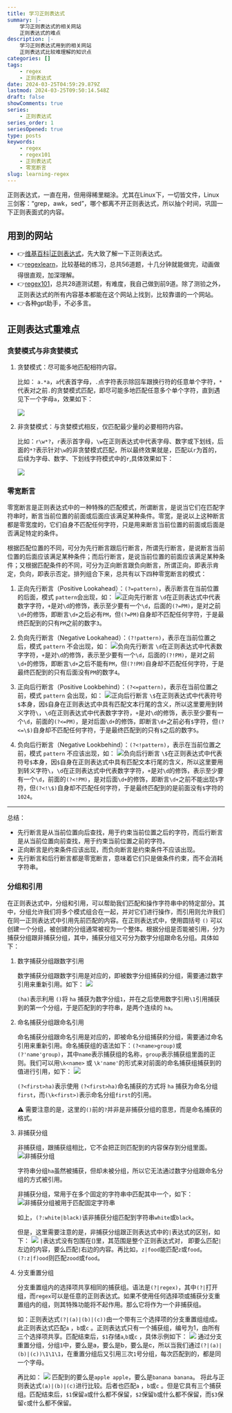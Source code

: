 ```yaml
---
title: 学习正则表达式
summary: |-
    学习正则表达式的相关网站
    正则表达式的难点
description: |-
    学习正则表达式用到的相关网站
    正则表达式比较难理解的知识点
categories: []
tags:
    - regex
    - 正则表达式
date: 2024-03-25T04:59:29.879Z
lastmod: 2024-03-25T09:50:14.548Z
draft: false
showComments: true
series:
    - 正则表达式
series_order: 1
seriesOpened: true
type: posts
keywords:
    - regex
    - regex101
    - 正则表达式
    - 零宽断言
slug: learning-regex
---
```


正则表达式，一直在用，但用得稀里糊涂。尤其在Linux下，一切皆文件，Linux三剑客：“grep，awk，sed”，哪个都离不开正则表达式，所以抽个时间，巩固一下正则表面式的内容。

## 用到的网站
* 👉[维基百科|正则表达式](https://zh.wikipedia.org/wiki/%E6%AD%A3%E5%88%99%E8%A1%A8%E8%BE%BE%E5%BC%8F)，先大致了解一下正则表达式。
* 👉[regexlearn](https://regexlearn.com/zh-cn/learn/regex101)，比较基础的练习，总共56道题，十几分钟就能做完，动画做得很直观，加深理解。
* 👉[regex101](https://regex101.com/quiz)，总共28道测试题，有难度，我自己做到前9道。除了测验之外，正则表达式的所有内容基本都能在这个网站上找到，比较靠谱的一个网站。
* 👉各种gpt助手，不必多言。

## 正则表达式重难点

### 贪婪模式与非贪婪模式

1. 贪婪模式：尽可能多地匹配相符内容。

    比如： `a.*a`，`a`代表首字母，`.`点字符表示除回车跟换行符的任意单个字符，`*`代表对之前`.`的贪婪模式匹配，即尽可能多地匹配任意多个单个字符，直到遇见下一个字母`a`，效果如下：

    ![](Pastedimage20240314194706.png)


2. 非贪婪模式：与贪婪模式相反，仅匹配最少量的必要相符内容。

    比如：`r\w*?`，`r`表示首字母，`\w`在正则表达式中代表字母、数字或下划线，后面的`*?`表示针对`\w`的非贪婪模式匹配，所以最终效果就是，匹配以`r`为首的，后续为字母、数字、下划线字符模式中的`r`,具体效果如下：

    ![](Pastedimage20240314194636.png)

### 零宽断言

零宽断言是正则表达式中的一种特殊的匹配模式，所谓断言，是说当它们在匹配字符串时，断言当前位置的前面或后面应该满足某种条件。零宽，是说以上这种断言都是零宽度的，它们自身不匹配任何字符，只是用来断言当前位置的前面或后面是否满足特定的条件。

根据匹配位置的不同，可分为先行断言跟后行断言，所谓先行断言，是说断言当前位置的后面应该满足某种条件；而后行断言，是说当前位置的前面应该满足某种条件；又根据匹配条件的不同，可分为正向断言跟负向断言，所谓正向，即表示肯定，负向，即表示否定。排列组合下来，总共有以下四种零宽断言的模式：

1. 正向先行断言（Positive Lookahead）：`(?=pattern)`，表示断言在当前位置的后面，模式 `pattern`会出现，如：
    ![](Pastedimage20240312104339.png "正向先行断言")
    `\d`在正则表达式中代表数字字符，`+`是对`\d`的修饰，表示至少要有一个`\d`，后面的`(?=PM)`，是对之前`\d+`的修饰，即断言`\d+`之后必有`PM`，但`(?=PM)`自身却不匹配任何字符，于是最终匹配到的只有`PM`之前的数字`3`。

2. 负向先行断言（Negative Lookahead）：`(?!pattern)`，表示在当前位置之后，模式 `pattern` 不会出现，如：
    ![](Pastedimage20240312104354.png "负向先行断言")
    `\d`在正则表达式中代表数字字符，`+`是对`\d`的修饰，表示至少要有一个`\d`，后面的`(?!PM)`，是对之前`\d+`的修饰，即断言`\d+`之后不能有`PM`，但`(?!PM)`自身却不匹配任何字符，于是最终匹配到的只有后面没有`PM`的数字`4`。


3. 正向后行断言（Positive Lookbehind）：`(?<=pattern)`，表示在当前位置之前，模式 `pattern` 会出现，如：
    ![](Pastedimage20240312104436.png "正向后行断言")
    `\$`在正则表达式中代表符号`$`本身，因`$`自身在正则表达式中具有匹配文本行尾的含义，所以这里要用到转义字符`\`，`\d`在正则表达式中代表数字字符，`+`是对`\d`的修饰，表示至少要有一个`\d`，前面的`(?<=PM)`，是对后面`\d+`的修饰，即断言`\d+`之前必有`$`字符，但`(?<=\$)`自身却不匹配任何字符，于是最终匹配到的只有`$`之后的数字`5`。


4. 负向后行断言（Negative Lookbehind）：`(?<!pattern)`，表示在当前位置之前，模式 `pattern` 不应该出现，如：
    ![](Pastedimage20240312104448.png "负向后行断言")
    `\$`在正则表达式中代表符号`$`本身，因`$`自身在正则表达式中具有匹配文本行尾的含义，所以这里要用到转义字符`\`，`\d`在正则表达式中代表数字字符，`+`是对`\d`的修饰，表示至少要有一个`\d`，前面的`(?<!PM)`，是对后面`\d+`的修饰，即断言`\d+`之前不能出现`$`字符，但`(?<!\$)`自身却不匹配任何字符，于是最终匹配到的是前面没有`$`字符的`1024`。
---
总结：

* 先行断言是从当前位置向后查找，用于约束当前位置之后的字符，而后行断言是从当前位置向前查找，用于约束当前位置之前的字符。
* 正向断言是约束条件应该出现，而负向断言是约束条件不应该出现。
* 先行断言和后行断言都是零宽断言，意味着它们只是做条件约束，而不会消耗字符串。

### 分组和引用 

在正则表达式中，分组和引用，可以帮助我们匹配和操作字符串中的特定部分。其中，分组允许我们将多个模式组合在一起，并对它们进行操作，而引用则允许我们在同一正则表达式中引用先前匹配的内容。在正则表达式中，使用圆括号 `()` 可以创建一个分组，被创建的分组通常被视为一个整体。根据分组是否能被引用，分为捕获分组跟非捕获分组，其中，捕获分组又可分为数字分组跟命名分组。具体如下：

1. 数字捕获分组跟数字引用

    数字捕获分组跟数字引用是对应的，即被数字分组捕获的分组，需要通过数字引用来重新引用。如下：
![](Pastedimage20240314172703.png)

    `(ha)`表示利用 `()`将 `ha` 捕获为数字分组`1`，并在之后使用数字引用`\1`引用捕获到的第一个分组，于是匹配到的字符串，是两个连续的 `ha`。

2. 命名捕获分组跟命名引用

    命名捕获分组跟命名引用是对应的，即被命名分组捕获的分组，需要通过命名引用来重新引用。命名捕获组的语法如下：`(?<name>group)`或`(?'name'group)`，其中`name`表示捕获组的名称，`group`表示捕获组里面的正则。我们可以用`\k<name>` 或 `\k'name'`的形式来对前面的命名捕获组捕获到的值进行引用，如下：
![](Pastedimage20240314172820.png)

    `(?<first>ha)`表示使用 `(?<first>ha)`命名捕获的方式将 `ha` 捕获为命名分组`first`，而`(\k<first>)`表示命名分组`first`的引用。

    ⚠️ 需要注意的是，这里的`()`前的`?`并非是非捕获分组的意思，而是命名捕获的格式。

3. 非捕获分组

    非捕获组，跟捕获组相比，它不会把正则匹配到的内容保存到分组里面。
    ![](Pastedimage20240314173050.png "非捕获分组")

    字符串分组`ha`虽然被捕获，但却未被分组，所以它无法通过数字分组跟命名分组的方式被引用。

    非捕获分组，常用于在多个固定的字符串中匹配其中一个，如下：
    ![](image.png "非捕获分组被用于匹配固定字符串")

    如上，`(?:white|black)`该非捕获分组匹配到字符串`white`或`black`。

    但是，这里需要注意的是，非捕获分组跟正则表达式中的`|`表达式的区别，如下：
    ![](screenshot2024.png)
    `|`表达式没有包围在()里，其范围是整个正则表达式对， 即要么匹配`|`左边的内容，要么匹配`|`右边的内容。再比如，`z|food`能匹配`z`或`food`。`(?:z|f)ood`则匹配`zood`或`food`。

4. 分支重置分组

    分支重置组内的选择项共享相同的捕获组。语法是`(?|regex)`，其中`(?|`打开组，而`regex`可以是任意的正则表达式。如果不使用任何选择项或捕获分支重置组内的组，则其特殊功能将不起作用。那么它将作为一个非捕获组。        

    如：正则表达式`(?|(a)|(b)|(c))`由一个带有三个选择项的分支重置组组成。此正则表达式匹配`a` ，`b`或`c` 。正则表达式只有一个捕获组，编号为1，由所有三个选择项共享。匹配结束后，`$1`存储`a`,`b`或`c` ，具体示例如下：
    ![](Screenshot%20from%202024-03-25%2023-33-56.png)
    通过分支重置分组，分组`1`中，要么是a，要么是b，要么是c，所以当我们通过`(?|(a)|(b)|(c))\1\1\1`，在重置分组后又引用三次`1`号分组，每次匹配到的，都是同一个字母。

    再比如：
    ![](Pastedimage20240314174202.png)
    匹配到的要么是`apple apple`，要么是`banana banana`。
    将此与正则表达式`(a)|(b)|(c)`进行比较。后者也匹配`a` ，`b`或`c` 。但是它具有三个捕获组。匹配结束后，`$1`保留`a`或什么都不保留，`$2`保留`b`或什么都不保留，而`$3`保留`c`或什么都不保留。

